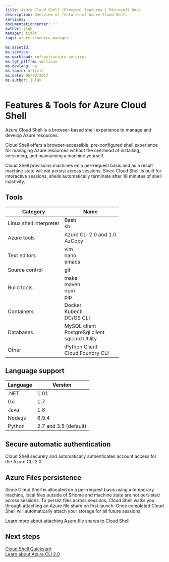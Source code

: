 ```yaml
---
title: Azure Cloud Shell (Preview) features | Microsoft Docs
description: Overview of features of Azure Cloud Shell
services: 
documentationcenter: ''
author: jluk
manager: timlt
tags: azure-resource-manager
 
ms.assetid: 
ms.service: 
ms.workload: infrastructure-services
ms.tgt_pltfrm: vm-linux
ms.devlang: na
ms.topic: article
ms.date: 06/20/2017
ms.author: juluk
---
```


# Features & Tools for Azure Cloud Shell
Azure Cloud Shell is a browser-based shell experience to manage and develop Azure resources.

Cloud Shell offers a browser-accessible, pre-configured shell experience for managing Azure resources without the overhead of installing, versioning, and maintaining a machine yourself.

Cloud Shell provisions machines on a per-request basis and as a result machine state will not persist across sessions. 
Since Cloud Shell is built for interactive sessions, shells automatically terminate after 10 minutes of shell inactivity.

## Tools
|Category   |Name   |
|---|---|
|Linux shell interpreter|Bash<br> sh               |
|Azure tools            |Azure CLI 2.0 and 1.0<br> AzCopy     |
|Text editors           |vim<br> nano<br> emacs       |
|Source control         |git                    |
|Build tools            |make<br> maven<br> npm<br> pip         |
|Containers             |Docker<br> Kubectl<br> DC/OS CLI         |
|Databases              |MySQL client<br> PostgreSql client<br> sqlcmd Utility      |
|Other                  |iPython Client<br> Cloud Foundry CLI<br> |

## Language support
|Language   |Version   |
|---|---|
|.NET       |1.01       |
|Go         |1.7        |
|Java       |1.8        |
|Node.js    |6.9.4      |
|Python     |2.7 and 3.5 (default)|

## Secure automatic authentication
Cloud Shell securely and automatically authenticates account access for the Azure CLI 2.0.

## Azure Files persistence
Since Cloud Shell is allocated on a per-request basis using a temporary machine, local files outside of $Home and machine state are not persisted across sessions.
To persist files across sessions, Cloud Shell walks you through attaching an Azure file share on first launch.
Once completed Cloud Shell will automatically attach your storage for all future sessions.

[Learn more about attaching Azure file shares to Cloud Shell.](persisting-shell-storage.md)

## Next steps
[Cloud Shell Quickstart](quickstart.md) <br>
[Learn about Azure CLI 2.0](https://docs.microsoft.com/cli/azure/) <br>